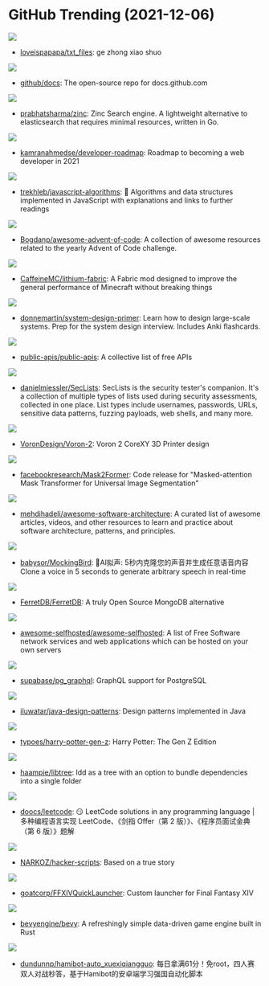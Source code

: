 # GitHub Trending (2021-12-06)

![](https://img.shields.io/badge/none-New%2044-green?style=flat-square&logo=appveyor)
- [loveispapapa/txt_files](https://github.com/loveispapapa/txt_files): ge zhong xiao shuo

![](https://img.shields.io/badge/JavaScript-New%2045-green?style=flat-square&logo=appveyor)
- [github/docs](https://github.com/github/docs): The open-source repo for docs.github.com

![](https://img.shields.io/badge/Vue-New%20394-green?style=flat-square&logo=appveyor)
- [prabhatsharma/zinc](https://github.com/prabhatsharma/zinc): Zinc Search engine. A lightweight alternative to elasticsearch that requires minimal resources, written in Go.

![](https://img.shields.io/badge/TypeScript-New%20370-green?style=flat-square&logo=appveyor)
- [kamranahmedse/developer-roadmap](https://github.com/kamranahmedse/developer-roadmap): Roadmap to becoming a web developer in 2021

![](https://img.shields.io/badge/JavaScript-New%20249-green?style=flat-square&logo=appveyor)
- [trekhleb/javascript-algorithms](https://github.com/trekhleb/javascript-algorithms): 📝 Algorithms and data structures implemented in JavaScript with explanations and links to further readings

![](https://img.shields.io/badge/JavaScript-New%2097-green?style=flat-square&logo=appveyor)
- [Bogdanp/awesome-advent-of-code](https://github.com/Bogdanp/awesome-advent-of-code): A collection of awesome resources related to the yearly Advent of Code challenge.

![](https://img.shields.io/badge/Java-New%205-green?style=flat-square&logo=appveyor)
- [CaffeineMC/lithium-fabric](https://github.com/CaffeineMC/lithium-fabric): A Fabric mod designed to improve the general performance of Minecraft without breaking things

![](https://img.shields.io/badge/Python-New%20417-green?style=flat-square&logo=appveyor)
- [donnemartin/system-design-primer](https://github.com/donnemartin/system-design-primer): Learn how to design large-scale systems. Prep for the system design interview. Includes Anki flashcards.

![](https://img.shields.io/badge/Python-New%20215-green?style=flat-square&logo=appveyor)
- [public-apis/public-apis](https://github.com/public-apis/public-apis): A collective list of free APIs

![](https://img.shields.io/badge/PHP-New%20146-green?style=flat-square&logo=appveyor)
- [danielmiessler/SecLists](https://github.com/danielmiessler/SecLists): SecLists is the security tester's companion. It's a collection of multiple types of lists used during security assessments, collected in one place. List types include usernames, passwords, URLs, sensitive data patterns, fuzzing payloads, web shells, and many more.

![](https://img.shields.io/badge/none-New%204-green?style=flat-square&logo=appveyor)
- [VoronDesign/Voron-2](https://github.com/VoronDesign/Voron-2): Voron 2 CoreXY 3D Printer design

![](https://img.shields.io/badge/Python-New%2063-green?style=flat-square&logo=appveyor)
- [facebookresearch/Mask2Former](https://github.com/facebookresearch/Mask2Former): Code release for "Masked-attention Mask Transformer for Universal Image Segmentation"

![](https://img.shields.io/badge/none-New%20198-green?style=flat-square&logo=appveyor)
- [mehdihadeli/awesome-software-architecture](https://github.com/mehdihadeli/awesome-software-architecture): A curated list of awesome articles, videos, and other resources to learn and practice about software architecture, patterns, and principles.

![](https://img.shields.io/badge/JavaScript-New%20176-green?style=flat-square&logo=appveyor)
- [babysor/MockingBird](https://github.com/babysor/MockingBird): 🚀AI拟声: 5秒内克隆您的声音并生成任意语音内容 Clone a voice in 5 seconds to generate arbitrary speech in real-time

![](https://img.shields.io/badge/Go-New%20203-green?style=flat-square&logo=appveyor)
- [FerretDB/FerretDB](https://github.com/FerretDB/FerretDB): A truly Open Source MongoDB alternative

![](https://img.shields.io/badge/JavaScript-New%20210-green?style=flat-square&logo=appveyor)
- [awesome-selfhosted/awesome-selfhosted](https://github.com/awesome-selfhosted/awesome-selfhosted): A list of Free Software network services and web applications which can be hosted on your own servers

![](https://img.shields.io/badge/PLpgSQL-New%20219-green?style=flat-square&logo=appveyor)
- [supabase/pg_graphql](https://github.com/supabase/pg_graphql): GraphQL support for PostgreSQL

![](https://img.shields.io/badge/Java-New%2041-green?style=flat-square&logo=appveyor)
- [iluwatar/java-design-patterns](https://github.com/iluwatar/java-design-patterns): Design patterns implemented in Java

![](https://img.shields.io/badge/none-New%203-green?style=flat-square&logo=appveyor)
- [typoes/harry-potter-gen-z](https://github.com/typoes/harry-potter-gen-z): Harry Potter: The Gen Z Edition

![](https://img.shields.io/badge/C%2B%2B-New%20194-green?style=flat-square&logo=appveyor)
- [haampie/libtree](https://github.com/haampie/libtree): ldd as a tree with an option to bundle dependencies into a single folder

![](https://img.shields.io/badge/Java-New%2061-green?style=flat-square&logo=appveyor)
- [doocs/leetcode](https://github.com/doocs/leetcode): 😏 LeetCode solutions in any programming language | 多种编程语言实现 LeetCode、《剑指 Offer（第 2 版）》、《程序员面试金典（第 6 版）》题解

![](https://img.shields.io/badge/JavaScript-New%2039-green?style=flat-square&logo=appveyor)
- [NARKOZ/hacker-scripts](https://github.com/NARKOZ/hacker-scripts): Based on a true story

![](https://img.shields.io/badge/C%23-New%2041-green?style=flat-square&logo=appveyor)
- [goatcorp/FFXIVQuickLauncher](https://github.com/goatcorp/FFXIVQuickLauncher): Custom launcher for Final Fantasy XIV

![](https://img.shields.io/badge/Rust-New%2032-green?style=flat-square&logo=appveyor)
- [bevyengine/bevy](https://github.com/bevyengine/bevy): A refreshingly simple data-driven game engine built in Rust

![](https://img.shields.io/badge/JavaScript-New%2029-green?style=flat-square&logo=appveyor)
- [dundunnp/hamibot-auto_xuexiqiangguo](https://github.com/dundunnp/hamibot-auto_xuexiqiangguo): 每日拿满61分！免root，四人赛双人对战秒答，基于Hamibot的安卓端学习强国自动化脚本

